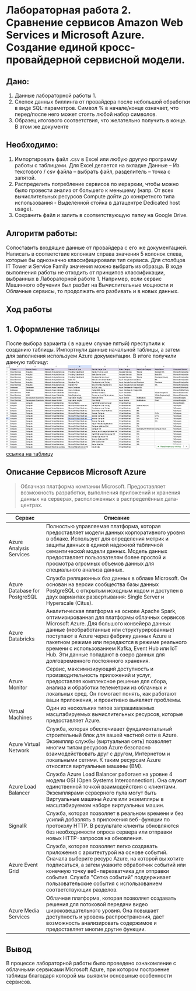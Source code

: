 # Лабораторная работа 2. Сравнение сервисов Amazon Web Services и Microsoft Azure. Создание единой кросс-провайдерной сервисной модели.
## Дано: 
1. Данные лабораторной работы 1.
2. Слепок данных биллинга от провайдера после небольшой обработки в виде SQL-параметров. Символ % в начале/конце означает, что перед/после него может стоять любой набор символов.
3. Образец итогового соответствия, что желательно получить в конце. В этом же документе

## Необходимо: 

1. Импортировать файл .csv в Excel или любую другую программу работы с таблицами. Для Excel делается на вкладке Данные – Из текстового / csv файла – выбрать файл, разделитель – точка с запятой.
2. Распределить потребление сервисов по иерархии, чтобы можно было провести анализ от большего к меньшему (напр. От всех вычислительных ресурсов Compute дойти до конкретного типа использования - Выделенной стойка в датацентре Dedicated host usage).
3.  Сохранить файл и залить в соответствующую папку на Google Drive.

## Алгоритм работы:
Сопоставить входящие данные от провайдера с его же документацией. Написать в соответствие колонкам справа значения 5 колонок слева, которые бы однозначно классифицировали тип сервиса. Для столбцов IT Tower и Service Family значения можно выбрать из образца. В ходе выполнения работы не отходить от принципов классификации, выбранных в Лабораторной работе 1. Например, если сервис Машинного обучения был разбит на Вычислительные мощности и Облачные сервисы, то продолжать его разбивать и в новых данных.
## Ход работы
## 1. Оформление таблицы
После выбора варианта ( в нашем случае пятый) преступили к созданию таблицы. Импортнули данные начальной таблицы, а затем для заполнения используем Azure документации. В итоге получили данную таблицу: ![Итоговая таблица](azure_done.png) [ссылка на таблицу](https://docs.google.com/spreadsheets/d/1X6qcHNnNo1n1pqEMolGoFbSSFv6w0iKIJPnD1UXp2dw/edit?hl=ru&gid=0#gid=0 "доступ открыт!")

## Описание Сервисов Microsoft Azure
 > Облачная платформа компании Microsoft. Предоставляет возможность разработки, выполнения приложений и хранения данных на серверах, расположенных в распределённых дата-центрах.


| Сервис | Описание |
| ------ | ------ |
| Azure Analysis Services | Полностью управляемая платформа, которая предоставляет модели данных корпоративного уровня в облаке. Использует для определения метрик и защиты данных в единой надежной табличной семантической модели данных. Модель данных предоставляет пользователям более простой и просмотра огромных объемов данных для специального анализа данных. |
| Azure Database for PostgreSQL | Служба реляционных баз данных в облаке Microsoft. Он основан на версии сообщества базы данных PostgreSQL с открытым исходным кодом и доступен в двух вариантах развертывания: Single Server и Hyperscale (Citus).|
| Azure Databricks | Аналитическая платформа на основе Apache Spark, оптимизированная для платформы облачных сервисов Microsoft Azure. Для большого конвейера данных данные (необработанные или структурированные) поступают в Azure через фабрику данных Azure в пакетном режиме или передаются в режиме реального времени с использованием Kafka, Event Hub или IoT Hub. Эти данные попадают в озеро данных для долговременного постоянного хранения. |
| Azure Monitor | Сервис, максимизирующий доступность и производительность приложений и услуг, предоставляя комплексное решение для сбора, анализа и обработки телеметрии из облачных и локальных сред. Он помогает понять, как работают ваши приложения, и проактивно выявляет проблемы. |
| Virtual Machines | Один из нескольких типов запрашиваемых масштабируемых вычислительных ресурсов, которые предоставляет Azure. |
| Azure Virtual Network | Служба, которая обеспечивает фундаментальный строительный блок для вашей частной сети в Azure. Экземпляр службы (виртуальная сеть) позволяет многим типам ресурсов Azure безопасно взаимодействовать друг с другом, Интернетом и локальными сетями. К таким ресурсам Azure относятся виртуальные машины (ВМ). |
|Azure Load Balancer  | Служба Azure Load Balancer работает на уровне 4 модели OSI (Open Systems Interconnection). Она служит единственной точкой взаимодействия с клиентами. Экземплярами серверного пула могут быть Виртуальные машины Azure или экземпляры в масштабируемом наборе виртуальных машин. |
| SignalR| Служба, которая позволяет в реальном времени и без усилий добавлять в приложения веб-функции по протоколу HTTP. В результате клиенты обновляются без необходимости опроса сервера или отправки новых HTTP-запросов на обновления. |
| Azure Event Grid | Служба, которая позволяет легко создавать приложения с архитектурой на основе событий. Сначала выберите ресурс Azure, на которой вы хотите подписаться, а затем укажите обработчик событий или конечную точку веб-перехватчика для отправки события. Служба "Сетка событий" поддерживает пользовательские события с использованием соответствующих разделов. |
| Azure Media Services | Облачная платформа, которая позволяет создавать решения для потоковой передачи видео широковещательного уровня. Она повышает доступность и уровень распространения, дает возможность анализировать содержимое и предоставляет многие другие функции. |



## Вывод  
В процессе лабораторной работы было проведено ознакомление с  облачными сервисами Microsoft Azure, при котором построение таблицы благодаря которой мы выявили основыные особенности сервисов.
